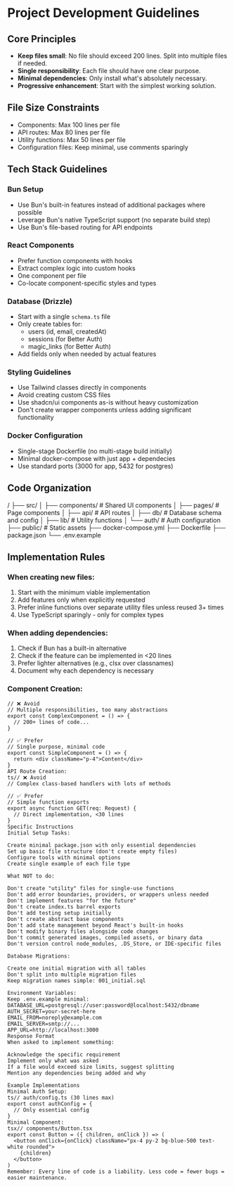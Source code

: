 # Project Development Guidelines

## Core Principles
- **Keep files small**: No file should exceed 200 lines. Split into multiple files if needed.
- **Single responsibility**: Each file should have one clear purpose.
- **Minimal dependencies**: Only install what's absolutely necessary.
- **Progressive enhancement**: Start with the simplest working solution.

## File Size Constraints
- Components: Max 100 lines per file
- API routes: Max 80 lines per file
- Utility functions: Max 50 lines per file
- Configuration files: Keep minimal, use comments sparingly

## Tech Stack Guidelines

### Bun Setup
- Use Bun's built-in features instead of additional packages where possible
- Leverage Bun's native TypeScript support (no separate build step)
- Use Bun's file-based routing for API endpoints

### React Components
- Prefer function components with hooks
- Extract complex logic into custom hooks
- One component per file
- Co-locate component-specific styles and types

### Database (Drizzle)
- Start with a single `schema.ts` file
- Only create tables for:
  - users (id, email, createdAt)
  - sessions (for Better Auth)
  - magic_links (for Better Auth)
- Add fields only when needed by actual features

### Styling Guidelines
- Use Tailwind classes directly in components
- Avoid creating custom CSS files
- Use shadcn/ui components as-is without heavy customization
- Don't create wrapper components unless adding significant functionality

### Docker Configuration
- Single-stage Dockerfile (no multi-stage build initially)
- Minimal docker-compose with just app + dependecies
- Use standard ports (3000 for app, 5432 for postgres)

## Code Organization
/
├── src/
│   ├── components/     # Shared UI components
│   ├── pages/         # Page components
│   ├── api/           # API routes
│   ├── db/            # Database schema and config
│   ├── lib/           # Utility functions
│   └── auth/          # Auth configuration
├── public/            # Static assets
├── docker-compose.yml
├── Dockerfile
├── package.json
└── .env.example

## Implementation Rules

### When creating new files:
1. Start with the minimum viable implementation
2. Add features only when explicitly requested
3. Prefer inline functions over separate utility files unless reused 3+ times
4. Use TypeScript sparingly - only for complex types

### When adding dependencies:
1. Check if Bun has a built-in alternative
2. Check if the feature can be implemented in <20 lines
3. Prefer lighter alternatives (e.g., clsx over classnames)
4. Document why each dependency is necessary

### Component Creation:
```tsx
// ❌ Avoid
// Multiple responsibilities, too many abstractions
export const ComplexComponent = () => {
  // 200+ lines of code...
}

// ✅ Prefer
// Single purpose, minimal code
export const SimpleComponent = () => {
  return <div className="p-4">Content</div>
}
API Route Creation:
ts// ❌ Avoid
// Complex class-based handlers with lots of methods

// ✅ Prefer
// Simple function exports
export async function GET(req: Request) {
  // Direct implementation, <30 lines
}
Specific Instructions
Initial Setup Tasks:

Create minimal package.json with only essential dependencies
Set up basic file structure (don't create empty files)
Configure tools with minimal options
Create single example of each file type

What NOT to do:

Don't create "utility" files for single-use functions
Don't add error boundaries, providers, or wrappers unless needed
Don't implement features "for the future"
Don't create index.ts barrel exports
Don't add testing setup initially
Don't create abstract base components
Don't add state management beyond React's built-in hooks
Don't modify binary files alongside code changes
Don't commit generated images, compiled assets, or binary data
Don't version control node_modules, .DS_Store, or IDE-specific files

Database Migrations:

Create one initial migration with all tables
Don't split into multiple migration files
Keep migration names simple: 001_initial.sql

Environment Variables:
Keep .env.example minimal:
DATABASE_URL=postgresql://user:password@localhost:5432/dbname
AUTH_SECRET=your-secret-here
EMAIL_FROM=noreply@example.com
EMAIL_SERVER=smtp://...
APP_URL=http://localhost:3000
Response Format
When asked to implement something:

Acknowledge the specific requirement
Implement only what was asked
If a file would exceed size limits, suggest splitting
Mention any dependencies being added and why

Example Implementations
Minimal Auth Setup:
ts// auth/config.ts (30 lines max)
export const authConfig = {
  // Only essential config
}
Minimal Component:
tsx// components/Button.tsx
export const Button = ({ children, onClick }) => (
  <button onClick={onClick} className="px-4 py-2 bg-blue-500 text-white rounded">
    {children}
  </button>
)
Remember: Every line of code is a liability. Less code = fewer bugs = easier maintenance.
